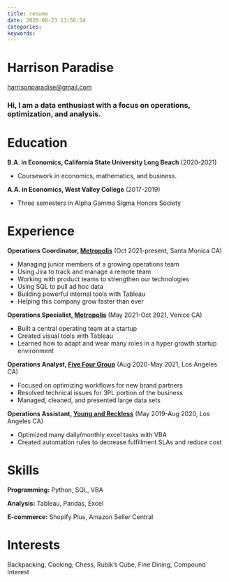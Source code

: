 ```yaml
---
title: resume
date: 2020-08-23 13:56:54
categories:
keywords:
---
```


# Harrison Paradise

harrisonparadise@gmail.com

### Hi, I am a data enthusiast with a focus on operations, optimization, and analysis.

# Education

**B.A. in Economics, California State University Long Beach** (2020-2021)

- Coursework in economics, mathematics, and business.

**A.A. in Economics, West Valley College** (2017-2019)

- Three semesters in Alpha Gamma Sigma Honors Society

# Experience

**Operations Coordinator, [Metropolis](https://metropolis.io/)** (Oct 2021-present, Santa Monica CA)

- Managing junior members of a growing operations team
- Using Jira to track and manage a remote team
- Working with product teams to strengthen our technologies
- Using SQL to pull ad hoc data
- Building powerful internal tools with Tableau
- Helping this company grow faster than ever

**Operations Specialist, [Metropolis](https://metropolis.io/)** (May 2021-Oct 2021, Venice CA)

- Built a central operating team at a startup
- Created visual tools with Tableau
- Learned how to adapt and wear many roles in a hyper growth startup environment

**Operations Analyst, [Five Four Group](https://www.fivefourgroup.com/#about-us)** (Aug 2020-May 2021, Los Angeles CA)

- Focused on optimizing workflows for new brand partners
- Resolved technical issues for 3PL portion of the business
- Managed, cleaned, and presented large data sets

**Operations Assistant, [Young and Reckless](https://www.youngandreckless.com/)** (May 2019-Aug 2020, Los Angeles CA)

- Optimized many daily/monthly excel tasks with VBA
- Created automation rules to decrease fulfillment SLAs and reduce cost

# Skills

**Programming:** Python, SQL, VBA

**Analysis:** Tableau, Pandas, Excel

**E-commerce:** Shopify Plus, Amazon Seller Central

# Interests

Backpacking, Cooking, Chess, Rubik’s Cube, Fine Dining, Compound Interest